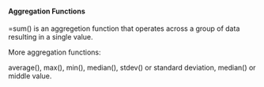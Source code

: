#### Aggregation Functions

=sum() is an aggregetion function that operates across a group of data resulting in a single value.

More aggregation functions:

average(), max(), min(), median(), stdev() or standard deviation, median() or middle value.